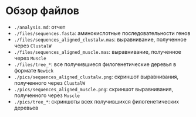 # Обзор файлов

- `./analysis.md`: отчет
- `./files/sequences.fasta`: аминокислотные последовательности генов
- `./files/sequences_aligned_clustalw.mas`: выравнивание, полученное через `ClustalW`
- `./files/sequences_aligned_muscle.mas`: выравнивание, полученное через `Muscle`
- `./files/tree_*`: все получившиеся филогенетические деревья в формате `Newick`
- `./pics/sequences_aligned_clustalw.png`: скриншот выравнивания, полученного через `ClustalW`
- `./pics/sequences_aligned_muscle.png`: скриншот выравнивания, полученного через `Muscle`
- `./pics/tree_*`: скриншоты всех получившихся филогенетических деревьев